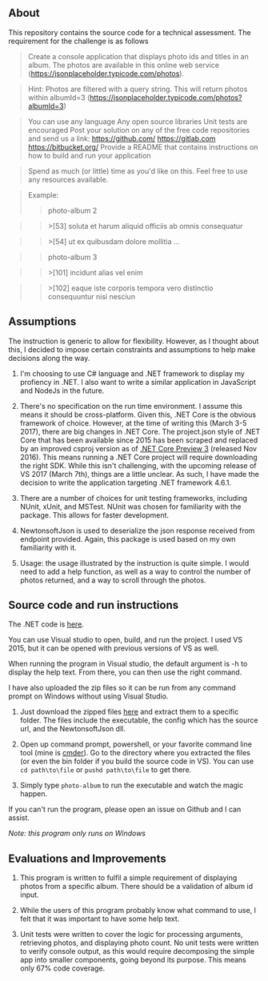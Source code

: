## About

This repository contains the source code for a technical assessment. The requirement for the challenge is as follows

>Create a console application that displays photo ids and titles in an album. The photos are available in this online web service (https://jsonplaceholder.typicode.com/photos).

>Hint: Photos are filtered with a query string. This will return photos within albumId=3 (https://jsonplaceholder.typicode.com/photos?albumId=3)

>You can use any language
Any open source libraries
Unit tests are encouraged
Post your solution on any of the free code repositories and send us a link:
https://github.com/
https://gitlab.com
https://bitbucket.org/
Provide a README that contains instructions on how to build and run your application

>Spend as much (or little) time as you'd like on this. Feel free to use any resources available.

>Example: 
>> photo-album 2

>>\>[53] soluta et harum aliquid officiis ab omnis consequatur

>>\>[54] ut ex quibusdam dolore mollitia
>…

>> photo-album 3

>>\>[101] incidunt alias vel enim

>>\>[102] eaque iste corporis tempora vero distinctio consequuntur nisi nesciun

## Assumptions 

The instruction is generic to allow for flexibility. However, as I thought about this, I decided to impose certain constraints and assumptions to help make decisions along the way.

1. I'm choosing to use C# language and .NET framework to display my profiency in .NET. I also want to write a similar application in JavaScript and NodeJs in the future.

1. There's no specification on the run time environment. I assume this means it should be cross-platform. Given this, .NET Core is the obvious framework of choice. However, at the time of writing this (March 3-5 2017), there are big changes in .NET Core. The project.json style of .NET Core that has been available since 2015 has been scraped and replaced by an improved csproj version as of <a href="https://blogs.msdn.microsoft.com/dotnet/2016/11/16/announcing-net-core-tools-msbuild-alpha" target="_blank">.NET Core Preview 3</a> (released Nov 2016). This means running a .NET Core project will require downloading the right SDK. While this isn't challenging, with the upcoming release of VS 2017 (March 7th), things are a little unclear. As such, I have made the decision to write the application targeting .NET framework 4.6.1.

1. There are a number of choices for unit testing frameworks, including NUnit, xUnit, and MSTest. NUnit was chosen for familiarity with the package. This allows for faster development.

1. NewtonsoftJson is used to deserialize the json response received from endpoint provided. Again, this package is used based on my own familiarity with it.

1. Usage: the usage illustrated by the instruction is quite simple. I would need to add a help function, as well as a way to control the number of photos returned, and a way to scroll through the photos.

## Source code and run instructions

The .NET code is <a href="https://github.com/tindn/lt-photo-album/tree/master/dotnet/photo-album" target="_blank">here</a>.

You can use Visual studio to open, build, and run the project. I used VS 2015, but it can be opened with previous versions of VS as well. 
 
When running the program in Visual studio, the default argument is -h to display the help text. From there, you can then use the right command. 

I have also uploaded the zip files so it can be run from any command prompt on Windows without using Visual Studio. 

1. Just download the zipped files <a href="https://github.com/tindn/lt-photo-album/tree/master/dotnet/photo-album" target="_blank">here</a> and extract them to a specific folder. The files include the executable, the config which has the source url, and the NewtonsoftJson dll.

1. Open up command prompt, powershell, or your favorite command line tool (mine is <a href="http://cmder.net/" target="_blank">cmder</a>). Go to the directory where you extracted the files (or even the bin folder if you build the source code in VS). You can use `cd path\to\file` or `pushd path\to\file` to get there.

1. Simply type `photo-album` to run the executable and watch the magic happen.

If you can't run the program, please open an issue on Github and I can assist.

*Note: this program only runs on Windows*

## Evaluations and Improvements

1. This program is written to fulfil a simple requirement of displaying photos from a specific album. There should be a validation of album id input.

1. While the users of this program probably know what command to use, I felt that it was important to have some help text.

1. Unit tests were written to cover the logic for processing arguments, retrieving photos, and displaying photo count. No unit tests were written to verify console output, as this would require decomposing the simple app into smaller components, going beyond its purpose. This means only 67% code coverage.